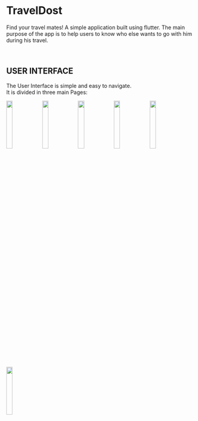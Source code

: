 # TravelDost

Find your travel mates!
A simple application built using flutter.
The main purpose of the app is to help users to know who else wants to go with him during his travel.

<br>

## USER INTERFACE
The User Interface is simple  and easy to navigate.<br>
It is divided in three main Pages:


<img src="https://github.com/pm020202pm/TravelDost/assets/113714135/73c2ab84-a230-465a-b8d4-3c882a6aecea" width="18%" height="18%">
<img src="https://github.com/pm020202pm/TravelDost/assets/113714135/d6b4c09e-3949-4514-94b6-2374be8e043c" width="18%" height="18%">
<img src="https://github.com/pm020202pm/TravelDost/assets/113714135/9ef5503a-4220-4676-b83c-07ece311a65c" width="18%" height="18%">
<img src="https://github.com/pm020202pm/TravelDost/assets/113714135/2fd66d60-4c47-4758-9868-df4fa0069108" width="18%" height="18%">
<img src="https://github.com/pm020202pm/TravelDost/assets/113714135/905390a6-ceec-497c-84d3-d461dd81d891" width="18%" height="18%">
<img src="https://github.com/pm020202pm/TravelDost/assets/113714135/d5398d7e-f667-4d58-a5ae-48c71af41c18" width="18%" height="18%">
